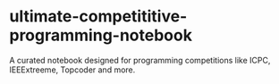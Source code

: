 # ultimate-competititive-programming-notebook
A curated notebook designed for programming competitions like ICPC, IEEExtreeme, Topcoder and more.
